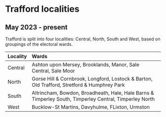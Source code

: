# Trafford localities
## May 2023 - present

Trafford is split into four localities: Central, North, South and West, based on groupings of the electoral wards.   

| Locality | Wards |
|:--- |:---- |
| Central | Ashton upon Mersey, Brooklands, Manor, Sale Central, Sale Moor |
| North | Gorse Hill & Cornbrook, Longford, Lostock & Barton, Old Trafford, Stretford & Humphrey Park |
| South | Altrincham, Bowdon, Broadheath, Hale, Hale Barns & Timperley South, Timperley Central, Timperley North |
| West | Bucklow-St Martins, Davyhulme, FLixton, Urmston |
